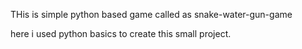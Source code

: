 THis is simple python based game called as snake-water-gun-game

here i used python basics to create this small project.
